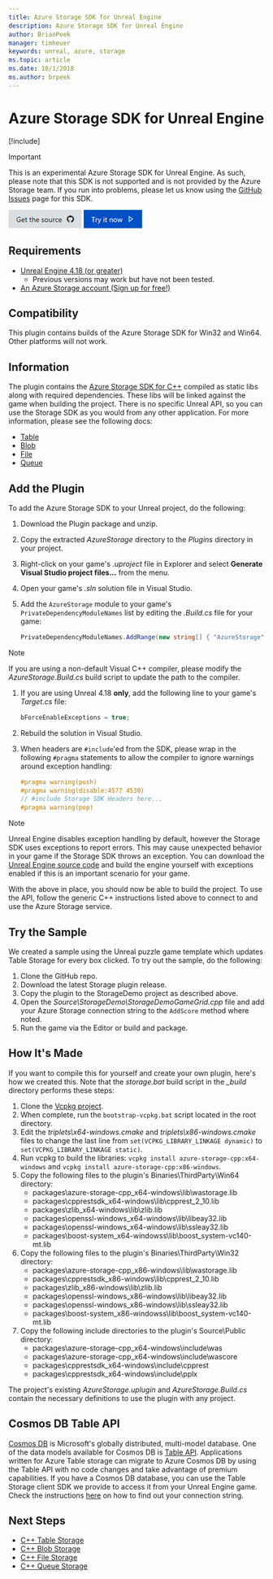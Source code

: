 ```yaml
---
title: Azure Storage SDK for Unreal Engine
description: Azure Storage SDK for Unreal Engine
author: BrianPeek
manager: timheuer
keywords: unreal, azure, storage
ms.topic: article
ms.date: 10/1/2018
ms.author: brpeek
---
```

# Azure Storage SDK for Unreal Engine

[!include[](../../includes/header.md)]

> [!IMPORTANT]
> This is an experimental Azure Storage SDK for Unreal Engine.  As such, please note that this SDK is not supported and is not provided by the Azure Storage team.  If you run into problems, please let us know using the [GitHub Issues](https://github.com/BrianPeek/AzureSDKs-Unreal/issues) page for this SDK.

[![Get the source](../../media/buttons/source2.png)](https://github.com/BrianPeek/AzureSDKs-Unreal)
[![Try it now](../../media/buttons/try2.png)](https://github.com/BrianPeek/AzureSDKs-Unreal/releases)

## Requirements

* [Unreal Engine 4.18 (or greater)](https://unrealengine.com/)
  * Previous versions may work but have not been tested.
* [An Azure Storage account (Sign up for free!)](https://aka.ms/azfreegamedev)

## Compatibility

This plugin contains builds of the Azure Storage SDK for Win32 and Win64.  Other platforms will not work.

## Information

The plugin contains the [Azure Storage SDK for C++](https://github.com/Azure/azure-storage-cpp) compiled as static libs along with required dependencies.  These libs will be linked against the game when building the project.  There is no specific Unreal API, so you can use the Storage SDK as you would from any other application.  For more information, please see the following docs:

* [Table](https://docs.microsoft.com/azure/cosmos-db/table-storage-how-to-use-c-plus)
* [Blob](https://docs.microsoft.com/azure/storage/blobs/storage-c-plus-plus-how-to-use-blobs)
* [File](https://docs.microsoft.com/azure/storage/files/storage-c-plus-plus-how-to-use-files)
* [Queue](https://docs.microsoft.com/azure/storage/queues/storage-c-plus-plus-how-to-use-queues)

## Add the Plugin

To add the Azure Storage SDK to your Unreal project, do the following:

1. Download the Plugin package and unzip.
1. Copy the extracted *AzureStorage* directory to the *Plugins* directory in your project.
1. Right-click on your game's *.uproject* file in Explorer and select **Generate Visual Studio project files...** from the menu.
1. Open your game's *.sln* solution file in Visual Studio.
1. Add the `AzureStorage` module to your game's `PrivateDependencyModuleNames` list by editing the *.Build.cs* file for your game:

   ```csharp
   PrivateDependencyModuleNames.AddRange(new string[] { "AzureStorage" });
   ```

  > [!NOTE]
  > If you are using a non-default Visual C++ compiler, please modify the *AzureStorage.Build.cs* build script to update the path to the compiler.

1. If you are using Unreal 4.18 **only**, add the following line to your game's *Target.cs* file:

   ```csharp
   bForceEnableExceptions = true;
   ```

1. Rebuild the solution in Visual Studio.
1. When headers are `#include`'ed from the SDK, please wrap in the following `#pragma` statements to allow the compiler to ignore warnings around exception handling:

   ```C++
   #pragma warning(push)
   #pragma warning(disable:4577 4530)
   // #include Storage SDK Headers here...
   #pragma warning(pop)
   ```

  > [!NOTE]
  > Unreal Engine disables exception handling by default, however the Storage SDK uses exceptions to report errors.  This may cause unexpected behavior in your game if the Storage SDK throws an exception.  You can download the [Unreal Engine source code](https://www.unrealengine.com/ue4-on-github) and build the engine yourself with exceptions enabled if this is an important scenario for your game.

With the above in place, you should now be able to build the project.  To use the API, follow the generic C++ instructions listed above to connect to and use the Azure Storage service.

## Try the Sample

We created a sample using the Unreal puzzle game template which updates Table Storage for every box clicked.  To try out the sample, do the following:

1. Clone the GitHub repo.
1. Download the latest Storage plugin release.
1. Copy the plugin to the StorageDemo project as described above.
1. Open the *Source\StorageDemo\StorageDemoGameGrid.cpp* file and add your Azure Storage connection string to the `AddScore` method where noted.
1. Run the game via the Editor or build and package.

## How It's Made

If you want to compile this for yourself and create your own plugin, here's how we created this.  Note that the *storage.bat* build script in the *_build* directory performs these steps:

1. Clone the [Vcpkg project](https://github.com/Microsoft/vcpkg).
1. When complete, run the `bootstrap-vcpkg.bat` script located in the root directory.
1. Edit the *triplets\x64-windows.cmake* and *triplets\x86-windows.cmake* files to change the last line from `set(VCPKG_LIBRARY_LINKAGE dynamic)` to `set(VCPKG_LIBRARY_LINKAGE static)`.
1. Run vcpkg to build the libraries: `vcpkg install azure-storage-cpp:x64-windows` and `vcpkg install azure-storage-cpp:x86-windows`.
1. Copy the following files to the plugin's Binaries\ThirdParty\Win64 directory:
   * packages\azure-storage-cpp_x64-windows\lib\wastorage.lib
   * packages\cpprestsdk_x64-windows\lib\cpprest_2_10.lib
   * packages\zlib_x64-windows\lib\zlib.lib
   * packages\openssl-windows_x64-windows\lib\libeay32.lib
   * packages\openssl-windows_x64-windows\lib\ssleay32.lib
   * packages\boost-system_x64-windowss\lib\boost_system-vc140-mt.lib
1. Copy the following files to the plugin's Binaries\ThirdParty\Win32 directory:
   * packages\azure-storage-cpp_x86-windows\lib\wastorage.lib
   * packages\cpprestsdk_x86-windows\lib\cpprest_2_10.lib
   * packages\zlib_x86-windows\lib\zlib.lib
   * packages\openssl-windows_x86-windows\lib\libeay32.lib
   * packages\openssl-windows_x86-windows\lib\ssleay32.lib
   * packages\boost-system_x86-windowss\lib\boost_system-vc140-mt.lib
1. Copy the following include directories to the plugin's Source\Public directory:
   * packages\azure-storage-cpp_x64-windows\include\was
   * packages\azure-storage-cpp_x64-windows\include\wascore
   * packages\cpprestsdk_x64-windows\include\cpprest
   * packages\cpprestsdk_x64-windows\include\pplx

The project's existing *AzureStorage.uplugin* and *AzureStorage.Build.cs* contain the necessary definitions to use the plugin with any project.

## Cosmos DB Table API

[Cosmos DB](https://docs.microsoft.com/azure/cosmos-db/introduction) is Microsoft's globally distributed, multi-model database. One of the data models available for Cosmos DB is [Table API](https://docs.microsoft.com/azure/cosmos-db/table-introduction). Applications written for Azure Table storage can migrate to Azure Cosmos DB by using the Table API with no code changes and take advantage of premium capabilities. If you have a Cosmos DB database, you can use the Table Storage client SDK we provide to access it from your Unreal Engine game. Check the instructions [here](https://docs.microsoft.com/azure/cosmos-db/create-table-dotnet#update-your-connection-string) on how to find out your connection string.

## Next Steps

* [C++ Table Storage](https://docs.microsoft.com/azure/cosmos-db/table-storage-how-to-use-c-plus)
* [C++ Blob Storage](https://docs.microsoft.com/azure/storage/blobs/storage-c-plus-plus-how-to-use-blobs)
* [C++ File Storage](https://docs.microsoft.com/azure/storage/files/storage-c-plus-plus-how-to-use-files)
* [C++ Queue Storage](https://docs.microsoft.com/azure/storage/queues/storage-c-plus-plus-how-to-use-queues)